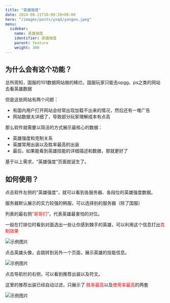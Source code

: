 ```yaml
---
title: "英雄强度"
date: 2024-08-21T10:00:20+08:00
hero: "/images/posts/yxqd/yongen.jpeg"
menu:
  sidebar:
    name: 英雄强度
    identifier: 英雄强度
    parent: feature
    weight: 300
---
```

## 为什么会有这个功能？

总所周知，国服的101数据网站做的稀烂。国服玩家只能去opgg、ps之类的网站去看英雄数据

但是这些网站有两个问题：
- 有国内用户打开网站会经常出现加载不出来的情况，然后还有一堆广告
- 网站数据太详细了，导致部分玩家理解成本有点高

那么软件就需要以简洁的方式展示最核心的数据：
- 英雄强度和克制关系
- 英雄常用出装以及胜率最高的出装
- 最后，如果能看到英雄技能的详细描述和数据，那就更好了

基于以上需求，“英雄强度”页面就诞生了。

## 如何使用？

点击软件左侧的“英雄强度”，就可以看到各服务器、各段位的英雄强度数据。

服务器默认展示的实力较强的韩服，可以选择别的服务器（除了国服）

列表的最右侧<span style="color: red; ">“哥哥们”</span>，代表英雄最害怕的对位。

一般在打排位时看到对面选出一些让你感到棘手的英雄，可以利用这个信息打出<span style="color: red; ">克制效果</span>

![示例图片](/images/posts/yxqd/img.png "英雄强度")

点击英雄头像，会跳转到另外一个页面，展示英雄的技能信息。

![示例图片](/images/posts/yxqd/jnxx.png "技能信息")

点击导航栏的右侧，可以看到推荐出装以及符文。

这里的推荐出装已经自动过滤，只展示了
<span style="color: red; ">胜率最高</span>以及<span style="color: red; ">使用率最高</span>的两套

![示例图片](/images/posts/yxqd/tjcz.png "技能信息")